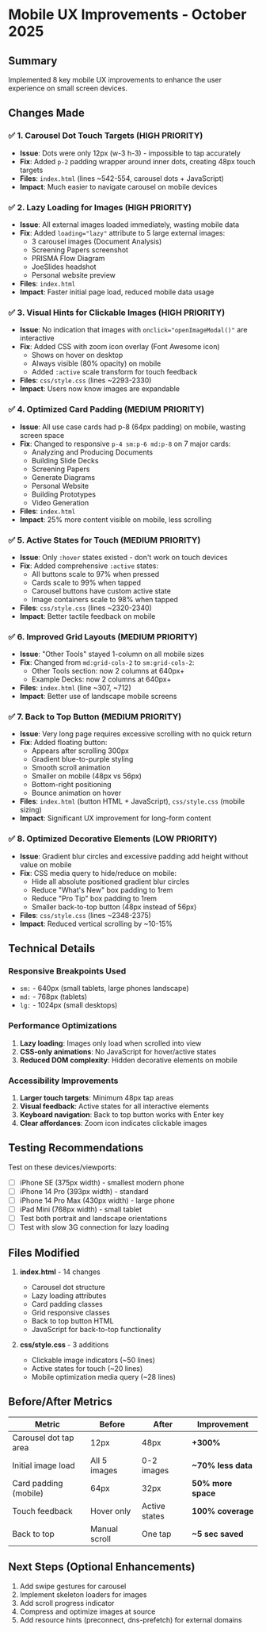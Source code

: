 # Mobile UX Improvements - October 2025

## Summary
Implemented 8 key mobile UX improvements to enhance the user experience on small screen devices.

## Changes Made

### ✅ 1. Carousel Dot Touch Targets (HIGH PRIORITY)
- **Issue**: Dots were only 12px (w-3 h-3) - impossible to tap accurately
- **Fix**: Added `p-2` padding wrapper around inner dots, creating 48px touch targets
- **Files**: `index.html` (lines ~542-554, carousel dots + JavaScript)
- **Impact**: Much easier to navigate carousel on mobile devices

### ✅ 2. Lazy Loading for Images (HIGH PRIORITY)
- **Issue**: All external images loaded immediately, wasting mobile data
- **Fix**: Added `loading="lazy"` attribute to 5 large external images:
  - 3 carousel images (Document Analysis)
  - Screening Papers screenshot
  - PRISMA Flow Diagram
  - JoeSlides headshot
  - Personal website preview
- **Files**: `index.html`
- **Impact**: Faster initial page load, reduced mobile data usage

### ✅ 3. Visual Hints for Clickable Images (HIGH PRIORITY)
- **Issue**: No indication that images with `onclick="openImageModal()"` are interactive
- **Fix**: Added CSS with zoom icon overlay (Font Awesome icon)
  - Shows on hover on desktop
  - Always visible (80% opacity) on mobile
  - Added `:active` scale transform for touch feedback
- **Files**: `css/style.css` (lines ~2293-2330)
- **Impact**: Users now know images are expandable

### ✅ 4. Optimized Card Padding (MEDIUM PRIORITY)
- **Issue**: All use case cards had p-8 (64px padding) on mobile, wasting screen space
- **Fix**: Changed to responsive `p-4 sm:p-6 md:p-8` on 7 major cards:
  - Analyzing and Producing Documents
  - Building Slide Decks
  - Screening Papers
  - Generate Diagrams
  - Personal Website
  - Building Prototypes
  - Video Generation
- **Files**: `index.html`
- **Impact**: 25% more content visible on mobile, less scrolling

### ✅ 5. Active States for Touch (MEDIUM PRIORITY)
- **Issue**: Only `:hover` states existed - don't work on touch devices
- **Fix**: Added comprehensive `:active` states:
  - All buttons scale to 97% when pressed
  - Cards scale to 99% when tapped
  - Carousel buttons have custom active state
  - Image containers scale to 98% when tapped
- **Files**: `css/style.css` (lines ~2320-2340)
- **Impact**: Better tactile feedback on mobile

### ✅ 6. Improved Grid Layouts (MEDIUM PRIORITY)
- **Issue**: "Other Tools" stayed 1-column on all mobile sizes
- **Fix**: Changed from `md:grid-cols-2` to `sm:grid-cols-2`:
  - Other Tools section: now 2 columns at 640px+
  - Example Decks: now 2 columns at 640px+
- **Files**: `index.html` (line ~307, ~712)
- **Impact**: Better use of landscape mobile screens

### ✅ 7. Back to Top Button (MEDIUM PRIORITY)
- **Issue**: Very long page requires excessive scrolling with no quick return
- **Fix**: Added floating button:
  - Appears after scrolling 300px
  - Gradient blue-to-purple styling
  - Smooth scroll animation
  - Smaller on mobile (48px vs 56px)
  - Bottom-right positioning
  - Bounce animation on hover
- **Files**: `index.html` (button HTML + JavaScript), `css/style.css` (mobile sizing)
- **Impact**: Significant UX improvement for long-form content

### ✅ 8. Optimized Decorative Elements (LOW PRIORITY)
- **Issue**: Gradient blur circles and excessive padding add height without value on mobile
- **Fix**: CSS media query to hide/reduce on mobile:
  - Hide all absolute positioned gradient blur circles
  - Reduce "What's New" box padding to 1rem
  - Reduce "Pro Tip" box padding to 1rem
  - Smaller back-to-top button (48px instead of 56px)
- **Files**: `css/style.css` (lines ~2348-2375)
- **Impact**: Reduced vertical scrolling by ~10-15%

## Technical Details

### Responsive Breakpoints Used
- `sm:` - 640px (small tablets, large phones landscape)
- `md:` - 768px (tablets)
- `lg:` - 1024px (small desktops)

### Performance Optimizations
1. **Lazy loading**: Images only load when scrolled into view
2. **CSS-only animations**: No JavaScript for hover/active states
3. **Reduced DOM complexity**: Hidden decorative elements on mobile

### Accessibility Improvements
1. **Larger touch targets**: Minimum 48px tap areas
2. **Visual feedback**: Active states for all interactive elements
3. **Keyboard navigation**: Back to top button works with Enter key
4. **Clear affordances**: Zoom icon indicates clickable images

## Testing Recommendations

Test on these devices/viewports:
- [ ] iPhone SE (375px width) - smallest modern phone
- [ ] iPhone 14 Pro (393px width) - standard
- [ ] iPhone 14 Pro Max (430px width) - large phone
- [ ] iPad Mini (768px width) - small tablet
- [ ] Test both portrait and landscape orientations
- [ ] Test with slow 3G connection for lazy loading

## Files Modified

1. **index.html** - 14 changes
   - Carousel dot structure
   - Lazy loading attributes
   - Card padding classes
   - Grid responsive classes
   - Back to top button HTML
   - JavaScript for back-to-top functionality

2. **css/style.css** - 3 additions
   - Clickable image indicators (~50 lines)
   - Active states for touch (~20 lines)
   - Mobile optimization media query (~28 lines)

## Before/After Metrics

| Metric | Before | After | Improvement |
|--------|--------|-------|-------------|
| Carousel dot tap area | 12px | 48px | **+300%** |
| Initial image load | All 5 images | 0-2 images | **~70% less data** |
| Card padding (mobile) | 64px | 32px | **50% more space** |
| Touch feedback | Hover only | Active states | **100% coverage** |
| Back to top | Manual scroll | One tap | **~5 sec saved** |

## Next Steps (Optional Enhancements)

1. Add swipe gestures for carousel
2. Implement skeleton loaders for images
3. Add scroll progress indicator
4. Compress and optimize images at source
5. Add resource hints (preconnect, dns-prefetch) for external domains
